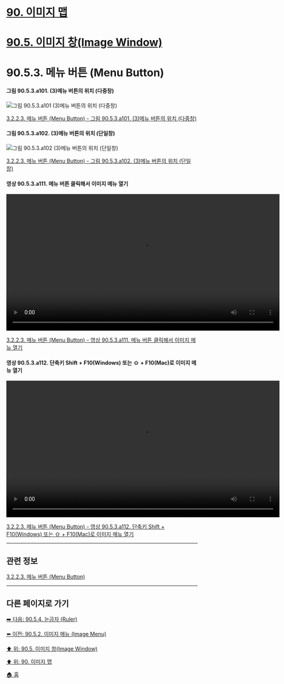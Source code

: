 # [90. 이미지 맵](./90-00-image-map.md)
# [90.5. 이미지 창(Image Window)](./90-05-00-image_window.md)
# 90.5.3. 메뉴 버튼 (Menu Button)

#### 그림 90.5.3.a101. (3)메뉴 버튼의 위치 (다중창)
![그림 90.5.3.a101 (3)메뉴 버튼의 위치 (다중창)](https://github.com/wonder13662/gimp/assets/15767104/b93c21b9-dfe7-4563-a0a4-4fd53bfc2ac6)

[3.2.2.3. 메뉴 버튼 (Menu Button) - 그림 90.5.3.a101. (3)메뉴 버튼의 위치 (다중창)](https://wonder13662.github.io/gimp/2.10.36_ko/03-02-02-image-windowx-03-menu-button.html)

#### 그림 90.5.3.a102. (3)메뉴 버튼의 위치 (단일창)
![그림 90.5.3.a102 (3)메뉴 버튼의 위치 (단일창)](https://github.com/wonder13662/gimp/assets/15767104/86ee4064-7544-4b17-be5a-b5efd62318c5)

[3.2.2.3. 메뉴 버튼 (Menu Button) - 그림 90.5.3.a102. (3)메뉴 버튼의 위치 (단일창)](https://wonder13662.github.io/gimp/2.10.36_ko/03-02-02-image-windowx-03-menu-button.html#%EA%B7%B8%EB%A6%BC-9053a102-3%EB%A9%94%EB%89%B4-%EB%B2%84%ED%8A%BC%EC%9D%98-%EC%9C%84%EC%B9%98-%EB%8B%A8%EC%9D%BC%EC%B0%BD)

#### 영상 90.5.3.a111. 메뉴 버튼 클릭해서 이미지 메뉴 열기
<video controls="controls" width="720" environment="MacOS:Sonoma 14.2.1 GIMP 2.10.36" src="https://github.com/wonder13662/gimp/assets/15767104/d31327e9-cd48-4dc0-80bb-065b94bf9921"></video>

[3.2.2.3. 메뉴 버튼 (Menu Button) - 영상 90.5.3.a111. 메뉴 버튼 클릭해서 이미지 메뉴 열기](https://wonder13662.github.io/gimp/2.10.36_ko/03-02-02-image-windowx-03-menu-button.html#%EC%98%81%EC%83%81-9053a111-%EB%A9%94%EB%89%B4-%EB%B2%84%ED%8A%BC-%ED%81%B4%EB%A6%AD%ED%95%B4%EC%84%9C-%EC%9D%B4%EB%AF%B8%EC%A7%80-%EB%A9%94%EB%89%B4-%EC%97%B4%EA%B8%B0)

#### 영상 90.5.3.a112. 단축키 Shift + F10(Windows) 또는 ⇧ + F10(Mac)로 이미지 메뉴 열기
<video controls="controls" width="720" environment="MacOS:Sonoma 14.2.1 GIMP 2.10.36" src="https://github.com/wonder13662/gimp/assets/15767104/ebb0cbca-751e-4d63-a43c-99a9437d5813"></video>

[3.2.2.3. 메뉴 버튼 (Menu Button) - 영상 90.5.3.a112. 단축키 Shift + F10(Windows) 또는 ⇧ + F10(Mac)로 이미지 메뉴 열기](https://wonder13662.github.io/gimp/2.10.36_ko/03-02-02-image-windowx-03-menu-button.html#%EC%98%81%EC%83%81-9053a112-%EB%8B%A8%EC%B6%95%ED%82%A4-shift--f10windows-%EB%98%90%EB%8A%94---f10mac%EB%A1%9C-%EC%9D%B4%EB%AF%B8%EC%A7%80-%EB%A9%94%EB%89%B4-%EC%97%B4%EA%B8%B0)

***

## 관련 정보

[3.2.2.3. 메뉴 버튼 (Menu Button)](./03-02-02-image-windowx-03-menu-button.md)

***

## 다른 페이지로 가기

[➡️ 다음: 90.5.4. 눈금자 (Ruler)](./90-05-04-ruler.md)

[⬅️ 이전: 90.5.2. 이미지 메뉴 (Image Menu)](./90-05-02-image_menu.md)

[⬆️ 위: 90.5. 이미지 창(Image Window)](./90-05-00-image_window.md)

[⬆️ 위: 90. 이미지 맵](./90-00-image-map.md)

[🏠 홈](./00-home.md)